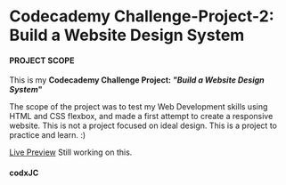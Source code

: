 # Codecademy Challenge-Project-2: Build a Website Design System

#### PROJECT SCOPE
This is my **Codecademy Challenge Project: _"Build a Website Design System_"**

The scope of the project was to test my Web Development skills using
HTML and CSS flexbox, and made a first attempt to create a responsive website.
This is not a project focused on ideal design.
This is a project to practice and learn.
:)

[Live Preview](https://raw.githack.com/codxJC/Challenge-Project-2/master/website-design-system-starting/index.html)
Still working on this.

#### codxJC
